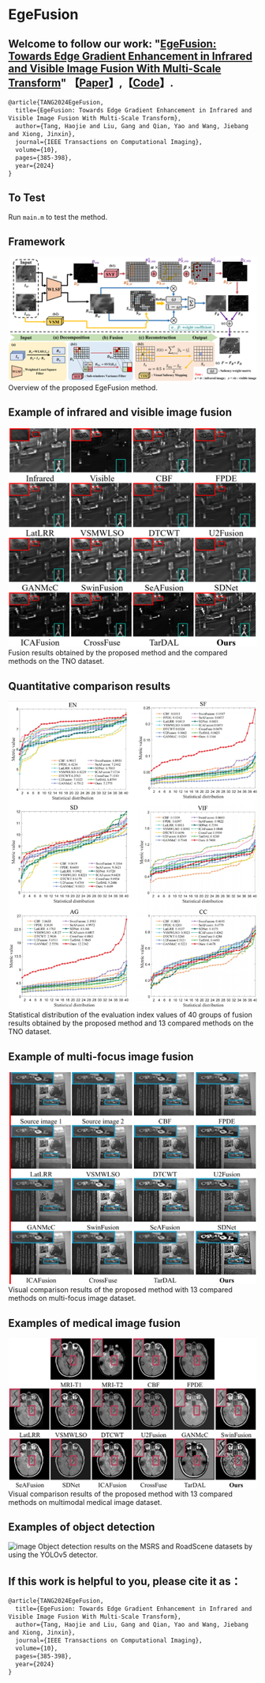 # EgeFusion

## Welcome to follow our work: "[EgeFusion: Towards Edge Gradient Enhancement in Infrared and Visible Image Fusion With Multi-Scale Transform](https://ieeexplore.ieee.org/document/10449422)" 【[Paper](https://ieeexplore.ieee.org/document/10449422)】,【[Code](https://github.com/Haojie-Tang/EgeFusion)】.
```
@article{TANG2024EgeFusion,
  title={EgeFusion: Towards Edge Gradient Enhancement in Infrared and Visible Image Fusion With Multi-Scale Transform},
  author={Tang, Haojie and Liu, Gang and Qian, Yao and Wang, Jiebang and Xiong, Jinxin},
  journal={IEEE Transactions on Computational Imaging},
  volume={10},
  pages={385-398},
  year={2024}
}
```

## To Test
Run `main.m` to test the method.

## Framework
![image](https://github.com/Haojie-Tang/EgeFusion/blob/main/Figure/Framework.png)
Overview of the proposed EgeFusion method.

## Example of infrared and visible image fusion
![image](https://github.com/Haojie-Tang/EgeFusion/blob/main/Figure/InfraredandVisible-2.png)
Fusion results obtained by the proposed method and the compared methods on the TNO dataset.

## Quantitative comparison results
![image](https://github.com/Haojie-Tang/EgeFusion/blob/main/Figure/Metric.png)
Statistical distribution of the evaluation index values of 40 groups of fusion results obtained by the proposed method and 13 compared methods on the TNO dataset.

## Example of multi-focus image fusion
![image](https://github.com/Haojie-Tang/EgeFusion/blob/main/Figure/MultiFocus.png)
Visual comparison results of the proposed method with 13 compared methods on multi-focus image dataset.

## Examples of medical image fusion
![image](https://github.com/Haojie-Tang/EgeFusion/blob/main/Figure/Medical.png)
Visual comparison results of the proposed method with 13 compared methods on multimodal medical image dataset.

## Examples of object detection
![image](https://github.com/Haojie-Tang/EgeFusion/blob/main/Figure/Detection.png)
Object detection results on the MSRS and RoadScene datasets by using the YOLOv5 detector.

## If this work is helpful to you, please cite it as：
```
@article{TANG2024EgeFusion,
  title={EgeFusion: Towards Edge Gradient Enhancement in Infrared and Visible Image Fusion With Multi-Scale Transform},
  author={Tang, Haojie and Liu, Gang and Qian, Yao and Wang, Jiebang and Xiong, Jinxin},
  journal={IEEE Transactions on Computational Imaging},
  volume={10},
  pages={385-398},
  year={2024}
}
```
